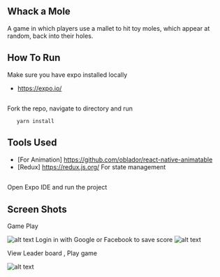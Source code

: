 ## Whack a Mole
A game in which players use a mallet to hit toy moles, which appear at random, back into their holes.
## How To Run

Make sure you have expo installed locally
* https://expo.io/
##
 Fork the repo, navigate to directory and run
 ```
    yarn install
 ```
 ## Tools Used
 * [For Animation] https://github.com/oblador/react-native-animatable
 * [Redux] https://redux.js.org/ For state management
 ##
 Open Expo IDE and run the project

## Screen Shots

Game Play

![alt text](http://res.cloudinary.com/dd58mfinr/image/upload/c_scale,w_174/v1528296748/Screen_Shot_2018-06-06_at_3.48.40_PM_os96uy.png)
Login in with Google or Facebook to save score
![alt text](http://res.cloudinary.com/dd58mfinr/image/upload/c_scale,w_174/v1528296741/Screen_Shot_2018-06-06_at_3.48.58_PM_byrcry.png)


View Leader board , Play game

![alt text](http://res.cloudinary.com/dd58mfinr/image/upload/c_scale,w_174/v1528296730/Screen_Shot_2018-06-06_at_3.49.12_PM_jtevho.png)

